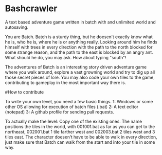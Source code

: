 # Bashcrawler
A text based adventure game written in batch with and unlimited world and autosaving.

You are Batch. Batch is a sturdy thing, but he doesen't exactly know what he is, who he is, where he is or anything really. Looking around him he finds himself with trees in every direction with the path to the north blocked for some strange reason, and the path to the east is blocked by an angry ant. What should he do, you may ask. How about typing "south"!

The adventures of Batch is an interesting story driven adventure game where you walk around, explore a vast growning world and try to dig up all those secret pieces of lore. You may also code your own tiles to the game, contributing to gameplay in the most important way there is.

#How to contribute

To write your own level, you need a few basic things.
1: Windows or some other OS allowing for execution of batch files (.bat)
2: A text editor (notepad)
3: A github profile for sending pull requests.

To actually make the level: 
Copy one of the existing ones. The name positions the tiles in the world, with 001001.bat as far as you can get to the northeast, 002001.bat 1 tile farther west and 002003.bat 2 tiles west and 3 tiles east. The character doesen't have to be able to walk in every direction, just make sure that Batch can walk from the start and into your tile in some way.
